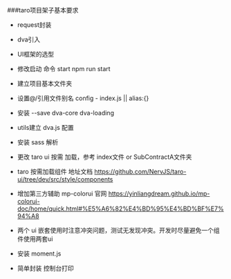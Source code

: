 ###taro项目架子基本要求

* request封装
* dva引入
* UI框架的选型

* 修改启动 命令 start npm run start
* 建立项目基本文件夹
* 设置@/引用文件别名 config - index.js || alias:{}
* 安装  --save dva-core dva-loading
* utils建立 dva.js 配置
* 安装 sass 解析
* 更改 taro ui 按需 加载，参考 index文件 or SubContractA文件夹 
* taro 按需加载组件 地址文档   https://github.com/NervJS/taro-ui/tree/dev/src/style/components
* 增加第三方辅助 mp-colorui    官网  https://yinliangdream.github.io/mp-colorui-doc/home/quick.html#%E5%A6%82%E4%BD%95%E4%BD%BF%E7%94%A8
* 两个 ui 嵌套使用时注意冲突问题，测试无发现冲突。开发时尽量避免一个组件使用两套ui
* 安装 moment.js
* 简单封装 控制台打印
